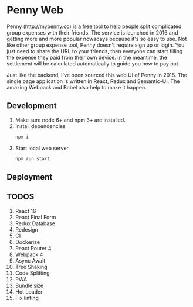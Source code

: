 # Penny Web

Penny (http://mypenny.co) is a free tool to help people split complicated group expenses with their friends. The service is launched in 2016 and 
getting more and more popular nowadays because it's so easy to use. Not like other group expense tool, Penny doesn't
require sign up or login. You just need to share the URL to your friends, then everyone can start filling the expense they paid 
from their own device. In the meantime, the settlement will be calculated automatically to guide you how to pay out.

Just like the backend, I've open sourced this web UI of Penny in 2018. The single page application is written in React, Redux and Semantic-UI. 
The amazing Webpack and Babel also help to make it happen.

## Development
1. Make sure node 6+ and npm 3+ are installed.
0. Install dependencies
    ```bash
    npm i
    ```
0. Start local web server
    ```bash
    npm run start
    ```

## Deployment

## TODOS

1. React 16
2. React Final Form
3. Redux Database
4. Redesign
5. CI
6. Dockerize
7. React Router 4
8. Webpack 4
9. Async Await
10. Tree Shaking
11. Code Splitting
12. PWA
13. Bundle size
14. Hot Loader
15. Fix linting